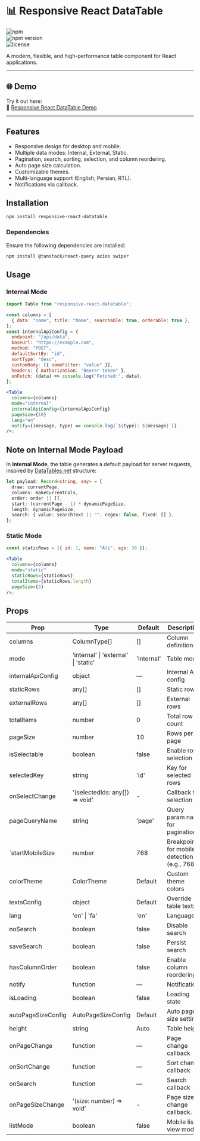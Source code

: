 # 📊 Responsive React DataTable

![npm](https://img.shields.io/npm/dm/responsive-react-datatable)  
![npm version](https://img.shields.io/npm/v/responsive-react-datatable)  
![license](https://img.shields.io/npm/l/responsive-react-datatable)

A modern, flexible, and high-performance table component for React applications.

---

## 🌐 Demo

Try it out here:  
🔗 [Responsive React DataTable Demo](https://fatemeh-bd.github.io/responsive-react-datatable/#/example)

---

## Features

- Responsive design for desktop and mobile.
- Multiple data modes: Internal, External, Static.
- Pagination, search, sorting, selection, and column reordering.
- Auto page size calculation.
- Customizable themes.
- Multi-language support (English, Persian, RTL).
- Notifications via callback.

## Installation

```bash
npm install responsive-react-datatable
```

### Dependencies

Ensure the following dependencies are installed:

```bash
npm install @tanstack/react-query axios swiper
```

## Usage

### Internal Mode

```jsx
import Table from "responsive-react-datatable";

const columns = [
  { data: "name", title: "Name", searchable: true, orderable: true },
];
const internalApiConfig = {
  endpoint: "/api/data",
  baseUrl: "https://example.com",
  method: "POST",
  defaultSortBy: "id",
  sortType: "desc",
  customBody: [{ someFilter: "value" }],
  headers: { Authorization: "Bearer token" },
  onFetch: (data) => console.log("Fetched:", data),
};

<Table
  columns={columns}
  mode="internal"
  internalApiConfig={internalApiConfig}
  pageSize={10}
  lang="en"
  notify={(message, type) => console.log(`${type}: ${message}`)}
/>;
```

## Note on Internal Mode Payload

In **Internal Mode**, the table generates a default payload for server requests, inspired by [DataTables.net](https://datatables.net/) structure:

```typescript
let payload: Record<string, any> = {
  draw: currentPage,
  columns: makeCurrentCols,
  order: order || [],
  start: (currentPage - 1) * dynamicPageSize,
  length: dynamicPageSize,
  search: { value: searchText || "", regex: false, fixed: [] },
};
```

### Static Mode

```jsx
const staticRows = [{ id: 1, name: "Ali", age: 30 }];

<Table
  columns={columns}
  mode="static"
  staticRows={staticRows}
  totalItems={staticRows.length}
  pageSize={5}
/>;
```

## Props

| Prop               | Type                                 | Default    | Description                                  |
| ------------------ | ------------------------------------ | ---------- | -------------------------------------------- |
| columns            | ColumnType[]                         | []         | Column definitions                           |
| mode               | 'internal' \| 'external' \| 'static' | 'internal' | Table mode                                   |
| internalApiConfig  | object                               | —          | Internal API config                          |
| staticRows         | any[]                                | []         | Static rows                                  |
| externalRows       | any[]                                | []         | External rows                                |
| totalItems         | number                               | 0          | Total row count                              |
| pageSize           | number                               | 10         | Rows per page                                |
| isSelectable       | boolean                              | false      | Enable row selection                         |
| selectedKey        | string                               | 'id'       | Key for selected rows                        |
| onSelectChange     | '(selectedIds: any[]) => void'       | -          | Callback for selection                       |
| pageQueryName      | string                               | 'page'     | Query param name for pagination.             |
| `startMobileSize   | number                               | 768        | Breakpoint for mobile detection (e.g., 768). |
| colorTheme         | ColorTheme                           | Default    | Custom theme colors                          |
| textsConfig        | object                               | Default    | Override table texts                         |
| lang               | 'en' \| 'fa'                         | 'en'       | Language                                     |
| noSearch           | boolean                              | false      | Disable search                               |
| saveSearch         | boolean                              | false      | Persist search                               |
| hasColumnOrder     | boolean                              | false      | Enable column reordering                     |
| notify             | function                             | —          | Notifications                                |
| isLoading          | boolean                              | false      | Loading state                                |
| autoPageSizeConfig | AutoPageSizeConfig                   | Default    | Auto page size settings                      |
| height             | string                               | Auto       | Table height                                 |
| onPageChange       | function                             | —          | Page change callback                         |
| onSortChange       | function                             | —          | Sort change callback                         |
| onSearch           | function                             | —          | Search callback                              |
| onPageSizeChange   | '(size: number) => void'             | -          | Page size change callback.                   |
| listMode           | boolean                              | false      | Mobile list view mode.                       |
